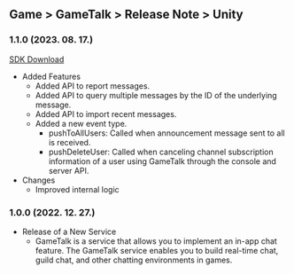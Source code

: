 ## Game > GameTalk > Release Note > Unity

### 1.1.0 (2023. 08. 17.)

[SDK Download](https://static.toastoven.net/toastcloud/sdk_download/gametalk/v1.1.0/GameTalkSDK_Unity.zip)

* Added Features
    * Added API to report messages.
    * Added API to query multiple messages by the ID of the underlying message.
    * Added API to import recent messages. 
    * Added a new event type.
        * pushToAllUsers: Called when announcement message sent to all is received.
        * pushDeleteUser: Called when canceling channel subscription information of a user using GameTalk through the console and server API.
* Changes
    * Improved internal logic
        
### 1.0.0 (2022. 12. 27.)

* Release of a New Service
    * GameTalk is a service that allows you to implement an in-app chat feature. The GameTalk service enables you to build real-time chat, guild chat, and other chatting environments in games.